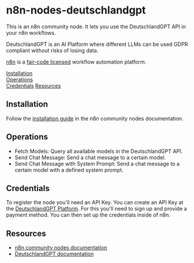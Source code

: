 # n8n-nodes-deutschlandgpt

This is an n8n community node. It lets you use the DeutschlandGPT API in your n8n workflows.

DeutschlandGPT is an AI Platform where different LLMs can be used GDPR compliant without risks of losing data.

[n8n](https://n8n.io/) is a [fair-code licensed](https://docs.n8n.io/reference/license/) workflow automation platform.

[Installation](#installation)  
[Operations](#operations)  
[Credentials](#credentials)
[Resources](#resources)

## Installation

Follow the [installation guide](https://docs.n8n.io/integrations/community-nodes/installation/) in the n8n community nodes documentation.

## Operations

- Fetch Models: Query all available models in the DeutschlandGPT API.
- Send Chat Message: Send a chat message to a certain model.
- Send Chat Message with System Prompt: Send a chat message to a certain model with a defined system prompt.

## Credentials

To register the node you'll need an API Key. You can create an API Key at the [DeutschlandGPT Platform](https://platform.deutschlandgpt.de/). For this you'll need to sign up and provide a payment method. You can then set up the credentials inside of n8n.

## Resources

- [n8n community nodes documentation](https://docs.n8n.io/integrations/#community-nodes)
- [DeutschlandGPT documentation](https://platform.deutschlandgpt.de/docs)
